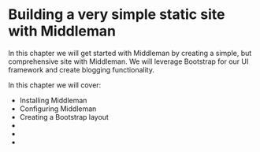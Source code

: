 # Building a very simple static site with Middleman

In this chapter we will get started with Middleman by creating a simple, but comprehensive site with Middleman. We will leverage Bootstrap for our UI framework and create blogging functionality.

In this chapter we will cover:

* Installing Middleman
* Configuring Middleman
* Creating a Bootstrap layout 
*
*
*